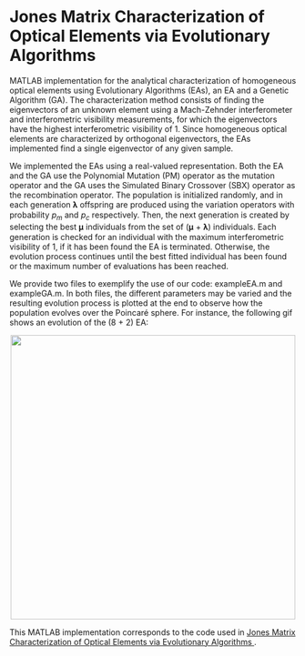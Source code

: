 # Jones Matrix Characterization of Optical Elements via Evolutionary Algorithms

MATLAB implementation for the analytical characterization of homogeneous optical elements using Evolutionary Algorithms (EAs), an EA and a Genetic Algorithm (GA). The characterization method consists of finding the eigenvectors of an unknown element using a Mach-Zehnder interferometer and interferometric visibility measurements, for which the eigenvectors have the highest interferometric visibility of 1. Since homogeneous optical elements are characterized by orthogonal eigenvectors, the EAs implemented find a single eigenvector of any given sample.

We implemented the EAs using a real-valued representation. Both the EA and the GA use the Polynomial Mutation (PM) operator as the mutation operator and the GA uses the Simulated Binary Crossover (SBX) operator as the recombination operator. The population is initialized randomly, and in each generation 𝛌 offspring are produced using the variation operators with probability <i>p<sub>m</sub></i> and <i>p<sub>c</sub></i> respectively. Then, the next generation is created by selecting the best 𝛍 individuals from the set of (𝛍 + 𝛌) individuals. Each generation is checked for an individual with the maximum interferometric visibility of 1, if it has been found the EA is terminated. Otherwise, the evolution process continues until the best fitted individual has been found or the maximum number of evaluations has been reached.

We provide two files to exemplify the use of our code: exampleEA.m and exampleGA.m. In both files, the different parameters may be varied and the resulting evolution process is plotted at the end to observe how the population evolves over the Poincaré sphere. For instance, the following gif shows an evolution of the (8 + 2) EA:

<p align="center"><img src="EA(8_2)_eta_100_622.gif " width=500></p>

This MATLAB implementation corresponds to the code used in <a href="https://arxiv.org/abs/2101.12293">Jones Matrix Characterization of Optical Elements via Evolutionary Algorithms </a>.
